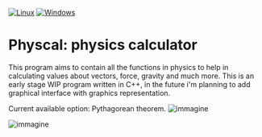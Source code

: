 [![Linux](https://svgshare.com/i/Zhy.svg)](https://svgshare.com/i/Zhy.svg)
[![Windows](https://svgshare.com/i/ZhY.svg)](https://svgshare.com/i/ZhY.svg)

# Physcal: physics calculator

This program aims to contain all the functions in physics to help in calculating values about vectors, force, gravity and much more.
This is an early stage WIP program written in C++, in the future i'm planning to add graphical interface with graphics representation.

Current available option: Pythagorean theorem.
![immagine](https://user-images.githubusercontent.com/30447649/137995026-d7857d1d-5e28-4943-835e-1707bb7290e5.png)

![immagine](https://user-images.githubusercontent.com/30447649/137997403-a2cd60a7-3134-40c7-8824-482d83daca48.png)


